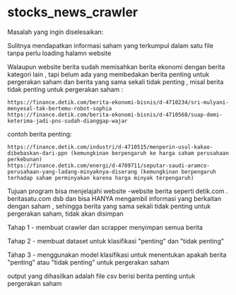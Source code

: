 # stocks_news_crawler


Masalah yang ingin diselesaikan:

Sulitnya mendapatkan informasi saham yang terkumpul dalam satu file tanpa perlu loading halamn website

Walaupun website berita sudah memisahkan berita ekonomi dengan berita kategori lain , tapi belum ada yang membedakan berita penting untuk pergerakan saham dan berita yang sama sekali tidak penting , misal berita tidak penting untuk pergerakan saham :

    https://finance.detik.com/berita-ekonomi-bisnis/d-4710234/sri-mulyani-menyesal-tak-bertemu-robot-sophia
    https://finance.detik.com/berita-ekonomi-bisnis/d-4710568/suap-demi-keterima-jadi-pns-sudah-dianggap-wajar

contoh berita penting:

    https://finance.detik.com/industri/d-4710515/menperin-usul-kakao-dibebaskan-dari-ppn (kemungkinan berpengaruh ke harga saham perusahaan perkebunan)
    https://finance.detik.com/energi/d-4709711/seputar-saudi-aramco-perusahaan-yang-ladang-minyaknya-diserang (kemungkinan berpengaruh terhadap saham perminyakan karena harga minyak terpengaruh)

Tujuan program bisa menjelajahi website -website berita seperti detik.com . beritasatu.com dsb dan bisa HANYA mengambil informasi yang berkaitan dengan saham , sehingga berita yang sama sekali tidak penting untuk pergerakan saham, tidak akan disimpan

Tahap 1 - membuat crawler dan scrapper menyimpan semua berita

Tahap 2 - membuat dataset untuk klasifikasi "penting" dan "tidak penting"

Tahap 3 - menggunakan model klasifikasi untuk menentukan apakah berita "penting" atau "tidak penting" untuk pergerakan saham

output yang dihasilkan adalah file csv berisi berita penting untuk pergerakan saham


